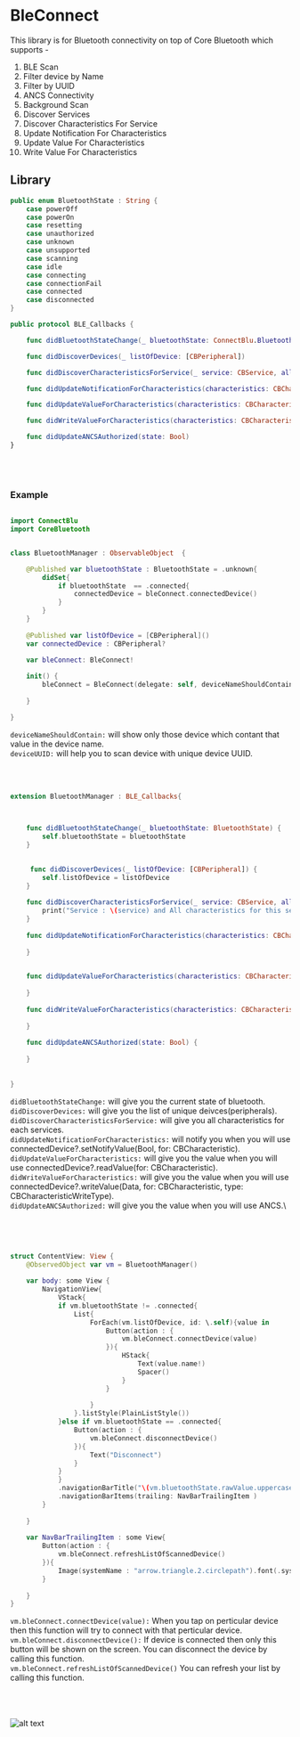 # BleConnect

This library is for Bluetooth connectivity on top of Core Bluetooth which supports -
1. BLE Scan
2. Filter device by Name
3. Filter by UUID
4. ANCS Connectivity
5. Background Scan
6. Discover Services
7. Discover Characteristics For Service
8. Update Notification For Characteristics
9. Update Value For Characteristics
10. Write Value For Characteristics

## Library

```swift
public enum BluetoothState : String {
    case powerOff
    case powerOn
    case resetting
    case unauthorized
    case unknown
    case unsupported
    case scanning
    case idle
    case connecting
    case connectionFail
    case connected
    case disconnected
}
```


```swift
public protocol BLE_Callbacks {

    func didBluetoothStateChange(_ bluetoothState: ConnectBlu.BluetoothState)

    func didDiscoverDevices(_ listOfDevice: [CBPeripheral])

    func didDiscoverCharacteristicsForService(_ service: CBService, allCharacterisricsForThisService: [CBCharacteristic])

    func didUpdateNotificationForCharacteristics(characteristics: CBCharacteristic, error: Error?)

    func didUpdateValueForCharacteristics(characteristics: CBCharacteristic, error: Error?)

    func didWriteValueForCharacteristics(characteristics: CBCharacteristic, error: Error?)

    func didUpdateANCSAuthorized(state: Bool)
}
```
<br><br>
### Example
```swift

import ConnectBlu
import CoreBluetooth


class BluetoothManager : ObservableObject  {

    @Published var bluetoothState : BluetoothState = .unknown{
        didSet{
            if bluetoothState  == .connected{
                connectedDevice = bleConnect.connectedDevice()
            }
        }
    }
    
    @Published var listOfDevice = [CBPeripheral]()
    var connectedDevice : CBPeripheral?
    
    var bleConnect: BleConnect!

    init() {
        bleConnect = BleConnect(delegate: self, deviceNameShouldContain: nil, deviceUUID: nil)
        
    }

}
```
`deviceNameShouldContain:` will show only those device which contant that value in the device name.\
`deviceUUID:` will help you to scan device with unique device UUID.


<br> <br>


```swift
extension BluetoothManager : BLE_Callbacks{


    
    func didBluetoothStateChange(_ bluetoothState: BluetoothState) {
        self.bluetoothState = bluetoothState
    }
    

     func didDiscoverDevices(_ listOfDevice: [CBPeripheral]) {
        self.listOfDevice = listOfDevice
    }
    
    func didDiscoverCharacteristicsForService(_ service: CBService, allCharacterisricsForThisService: [CBCharacteristic]) {
        print("Service : \(service) and All characteristics for this service is \(allCharacterisricsForThisService)")
    }
    
    func didUpdateNotificationForCharacteristics(characteristics: CBCharacteristic, error: Error?) {
        
    }

    
    func didUpdateValueForCharacteristics(characteristics: CBCharacteristic, error: Error?) {
        
    }
    
    func didWriteValueForCharacteristics(characteristics: CBCharacteristic, error: Error?) {
        
    }
    
    func didUpdateANCSAuthorized(state: Bool) {
        
    }
    
   
}
```
`didBluetoothStateChange:` will give you the current state of bluetooth.\
`didDiscoverDevices:` will give you the list of unique deivces(peripherals).\
`didDiscoverCharacteristicsForService:` will give you all characteristics for each services.\
`didUpdateNotificationForCharacteristics:` will notify you when you will use connectedDevice?.setNotifyValue(Bool, for: CBCharacteristic).\
`didUpdateValueForCharacteristics:` will give you the value when you will use connectedDevice?.readValue(for: CBCharacteristic).\
`didWriteValueForCharacteristics:` will give you the value when you will use  connectedDevice?.writeValue(Data, for: CBCharacteristic, type: CBCharacteristicWriteType).\
`didUpdateANCSAuthorized:` will give you the value when you will use ANCS.\

<br><br>

```swift

struct ContentView: View {
    @ObservedObject var vm = BluetoothManager()
    
    var body: some View {
        NavigationView{
            VStack{
            if vm.bluetoothState != .connected{
                List{
                    ForEach(vm.listOfDevice, id: \.self){value in
                        Button(action : {
                            vm.bleConnect.connectDevice(value)
                        }){
                            HStack{
                                Text(value.name!)
                                Spacer()
                            }
                        }
                        
                    }
                }.listStyle(PlainListStyle())
            }else if vm.bluetoothState == .connected{
                Button(action : {
                    vm.bleConnect.disconnectDevice()
                }){
                    Text("Disconnect")
                }
            }
            }
            .navigationBarTitle("\(vm.bluetoothState.rawValue.uppercased())")
            .navigationBarItems(trailing: NavBarTrailingItem )
        }
        
    }
    
    var NavBarTrailingItem : some View{
        Button(action : {
            vm.bleConnect.refreshListOfScannedDevice()
        }){
            Image(systemName : "arrow.triangle.2.circlepath").font(.system(size: 18)).padding(8)
        }
        
    }
}

```
`vm.bleConnect.connectDevice(value):` When you tap on perticular device then this function will try to connect with that perticular device.\
`vm.bleConnect.disconnectDevice():` If device is connected then only this button will be shown on the screen. You can disconnect the device by calling this function.\
`vm.bleConnect.refreshListOfScannedDevice()` You can refresh your list by calling this function.

<br><br><br>
![alt text](https://github.com/MdMugish/BleConnect/blob/main/ListOfDevices.jpeg?raw=true)
